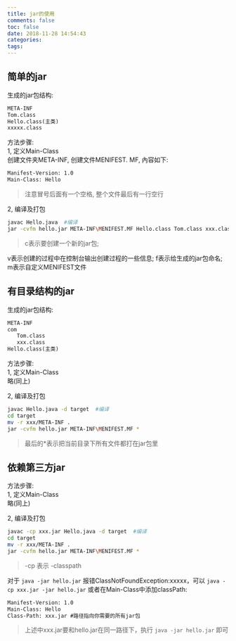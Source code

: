 ```yaml
---
title: jar的使用
comments: false
toc: false
date: 2018-11-28 14:54:43
categories: 
tags:
---
```


## 简单的jar

生成的jar包结构:  

``` txt
META-INF  
Tom.class  
Hello.class(主类)  
xxxxx.class
```

方法步骤:  
1, 定义Main-Class  
创建文件夹META-INF, 创建文件MENIFEST. MF, 內容如下:

``` txt
Manifest-Version: 1.0
Main-Class: Hello

```

> 注意冒号后面有一个空格, 整个文件最后有一行空行  

2, 编译及打包  

``` bash
javac Hello.java  #编译
jar -cvfm hello.jar META-INF\MENIFEST.MF Hello.class Tom.class xxx.class
```

> c表示要创建一个新的jar包;

v表示创建的过程中在控制台输出创建过程的一些信息;
f表示给生成的jar包命名;
m表示自定义MENIFEST文件  

## 有目录结构的jar

生成的jar包结构:  

``` txt
META-INF  
com  
   Tom.class  
   xxx.class
Hello.class(主类)
```

方法步骤:  
1, 定义Main-Class  
略(同上)

2, 编译及打包  

``` bash
javac Hello.java -d target  #编译
cd target
mv -r xxx/META-INF .
jar -cvfm hello.jar META-INF\MENIFEST.MF *
```

> 最后的*表示把当前目录下所有文件都打在jar包里  

## 依赖第三方jar

方法步骤:  
1, 定义Main-Class  
略(同上)

2, 编译及打包  

``` bash
javac -cp xxx.jar Hello.java -d target  #编译
cd target
mv -r xxx/META-INF .
jar -cvfm hello.jar META-INF\MENIFEST.MF *
```

> -cp 表示 -classpath  

对于 `java -jar hello.jar` 报错ClassNotFoundException:xxxxx，可以 `java -cp xxx.jar -jar hello.jar` 或者在Main-Class中添加classPath:  

``` txt
Manifest-Version: 1.0
Main-Class: Hello
Class-Path: xxx.jar #路径指向你需要的所有jar包

```

> 上述中xxx.jar要和hello.jar在同一路径下，执行 `java -jar hello.jar` 即可
